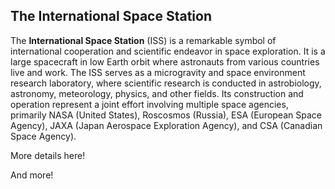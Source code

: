 ## The International Space Station

The **International Space Station** (ISS) is a remarkable symbol of international cooperation and scientific endeavor in space exploration. It is a large spacecraft in low Earth orbit where astronauts from various countries live and work. The ISS serves as a microgravity and space environment research laboratory, where scientific research is conducted in astrobiology, astronomy, meteorology, physics, and other fields. Its construction and operation represent a joint effort involving multiple space agencies, primarily NASA (United States), Roscosmos (Russia), ESA (European Space Agency), JAXA (Japan Aerospace Exploration Agency), and CSA (Canadian Space Agency).

More details here!

And more!
    
    